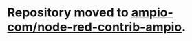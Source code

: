 Repository moved to [ampio-com/node-red-contrib-ampio](https://github.com/ampio-com/node-red-contrib-ampio).
=======================
